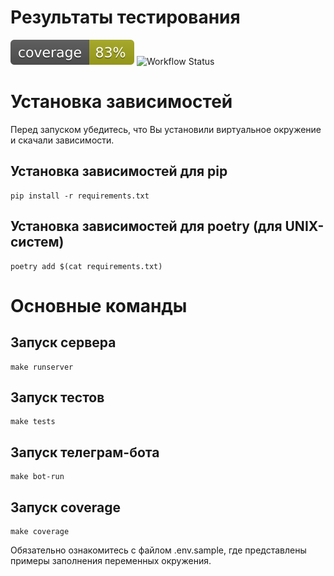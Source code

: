 # Результаты тестирования
[![Coverage Status](coverage/coverage-badge.svg)](coverage/coverage-report.txt)
![Workflow Status](https://github.com/Nk3YQQ/drf-tracker-project/actions/workflows/main.yml/badge.svg)

# Установка зависимостей

Перед запуском убедитесь, что Вы установили виртуальное окружение и скачали зависимости.

## Установка зависимостей для pip
```
pip install -r requirements.txt
```

## Установка зависимостей для poetry (для UNIX-систем)
```
poetry add $(cat requirements.txt)
```

# Основные команды

## Запуск сервера
```
make runserver
``` 

## Запуск тестов
``` 
make tests
```

## Запуск телеграм-бота 

```
make bot-run
```

## Запуск coverage
```
make coverage
```

Обязательно ознакомитесь с файлом .env.sample, где представлены примеры заполнения переменных окружения.
